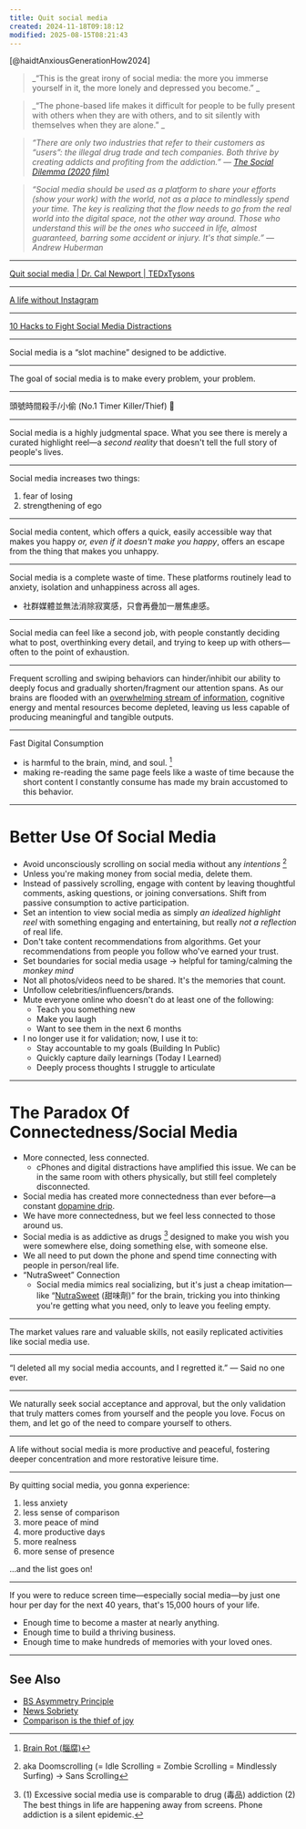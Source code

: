 ```yaml
---
title: Quit social media
created: 2024-11-18T09:18:12
modified: 2025-08-15T08:21:43
---
```


[@haidtAnxiousGenerationHow2024]

> _“This is the great irony of social media: the more you immerse yourself in it, the more lonely and depressed you become.” _

> _“The phone-based life makes it difficult for people to be fully present with others when they are with others, and to sit silently with themselves when they are alone.” _

> _“There are only two industries that refer to their customers as “users”: the illegal drug trade and tech companies. Both thrive by creating addicts and profiting from the addiction.” — [The Social Dilemma (2020 film)](https://www.imdb.com/title/tt11464826/)_

> _“Social media should be used as a platform to share your efforts (show your work) with the world, not as a place to mindlessly spend your time. The key is realizing that the flow needs to go from the real world into the digital space, not the other way around. Those who understand this will be the ones who succeed in life, almost guaranteed, barring some accident or injury. It's that simple.” — Andrew Huberman_

---

[Quit social media | Dr. Cal Newport | TEDxTysons](https://youtu.be/3E7hkPZ-HTk)

---

[A life without Instagram](https://mariandrew.substack.com/p/a-life-without-instagram)

---

[10 Hacks to Fight Social Media Distractions](https://one-sec.app/blog/10-hacks-to-reduce-social-media-usage/)

---

Social media is a “slot machine” designed to be addictive.

---

The goal of social media is to make every problem, your problem.

---

頭號時間殺手/小偷 (No.1 Timer Killer/Thief) 🪬

---

Social media is a highly judgmental space. What you see there is merely a curated highlight reel—a _second reality_ that doesn't tell the full story of people's lives.

---

Social media increases two things:

1. fear of losing
2. strengthening of ego

---

Social media content, which offers a quick, easily accessible way that makes you happy _or, even if it doesn't make you happy_, offers an escape from the thing that makes you unhappy.

---

Social media is a complete waste of time. These platforms routinely lead to anxiety, isolation and unhappiness across all ages.

* 社群媒體並無法消除寂寞感，只會再疊加一層焦慮感。

---

Social media can feel like a second job, with people constantly deciding what to post, overthinking every detail, and trying to keep up with others—often to the point of exhaustion.

---

Frequent scrolling and swiping behaviors can hinder/inhibit our ability to deeply focus and gradually shorten/fragment our attention spans. As our brains are flooded with an [overwhelming stream of information](Information%20Overwhelm.md), cognitive energy and mental resources become depleted, leaving us less capable of producing meaningful and tangible outputs.

---

Fast Digital Consumption

* is harmful to the brain, mind, and soul. [^1]
* making re-reading the same page feels like a waste of time because the short content I constantly consume has made my brain accustomed to this behavior.

---

# Better Use Of Social Media

* Avoid unconsciously scrolling on social media without any _intentions_ [^2]
* Unless you're making money from social media, delete them.
* Instead of passively scrolling, engage with content by leaving thoughtful comments, asking questions, or joining conversations. Shift from passive consumption to active participation.
* Set an intention to view social media as simply _an idealized highlight reel_ with something engaging and entertaining, but really _not a reflection_ of real life.
* Don't take content recommendations from algorithms. Get your recommendations from people you follow who've earned your trust.
* Set boundaries for social media usage → helpful for taming/calming the _monkey mind_
* Not all photos/videos need to be shared. It's the memories that count.
* Unfollow celebrities/influencers/brands.
* Mute everyone online who doesn't do at least one of the following:
	* Teach you something new
	* Make you laugh
	* Want to see them in the next 6 months
* I no longer use it for validation; now, I use it to:
	* Stay accountable to my goals (Building In Public)
	* Quickly capture daily learnings (Today I Learned)
	* Deeply process thoughts I struggle to articulate

---

# The Paradox Of Connectedness/Social Media

* More connected, less connected.
	* cPhones and digital distractions have amplified this issue. We can be in the same room with others physically, but still feel completely disconnected.
* Social media has created more connectedness than ever before—a constant [dopamine drip](Dopamine.md).
* We have more connectedness, but we feel less connected to those around us.
* Social media is as addictive as drugs [^3] designed to make you wish you were somewhere else, doing something else, with someone else.
* We all need to put down the phone and spend time connecting with people in person/real life.
* “NutraSweet” Connection
	* Social media mimics real socializing, but it's just a cheap imitation—like “[NutraSweet](https://www.google.com/search?q=NutraSweet) (甜味劑)” for the brain, tricking you into thinking you're getting what you need, only to leave you feeling empty.

---

The market values rare and valuable skills, not easily replicated activities like social media use.

---

“I deleted all my social media accounts, and I regretted it.” — Said no one ever.

---

We naturally seek social acceptance and approval, but the only validation that truly matters comes from yourself and the people you love. Focus on them, and let go of the need to compare yourself to others.

---

A life without social media is more productive and peaceful, fostering deeper concentration and more restorative leisure time.

---

By quitting social media, you gonna experience:

1. less anxiety
2. less sense of comparison
3. more peace of mind
4. more productive days
5. more realness
6. more sense of presence

…and the list goes on!

---

If you were to reduce screen time—especially social media—by just one hour per day for the next 40 years, that's 15,000 hours of your life.

* Enough time to become a master at nearly anything.
* Enough time to build a thriving business.
* Enough time to make hundreds of memories with your loved ones.

---

## See Also

* [BS Asymmetry Principle](BS%20Asymmetry%20Principle.md)
* [News Sobriety](News%20Sobriety.md)
* [Comparison is the thief of joy](comparison-is-the-thief-of-joy.md)

[^1]: [Brain Rot (腦腐)](https://www.google.com/search?q=Brain+Rot)
[^2]: aka Doomscrolling (= Idle Scrolling = Zombie Scrolling = Mindlessly Surfing) → Sans Scrolling
[^3]: (1) Excessive social media use is comparable to drug (毒品) addiction (2) The best things in life are happening away from screens. Phone addiction is a silent epidemic.

